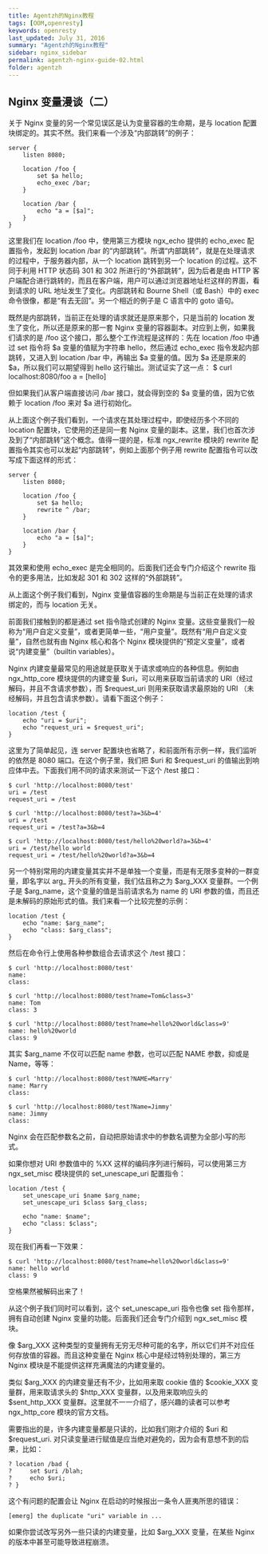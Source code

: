 ```yaml
---
title: Agentzh的Nginx教程
tags: [OOM,openresty]
keywords: openresty
last_updated: July 31, 2016
summary: "Agentzh的Nginx教程"
sidebar: nginx_sidebar
permalink: agentzh-nginx-guide-02.html
folder: agentzh
---
```


## Nginx 变量漫谈（二）

关于 Nginx 变量的另一个常见误区是认为变量容器的生命期，是与 location 配置块绑定的。其实不然。我们来看一个涉及“内部跳转”的例子：

    server {
        listen 8080;

        location /foo {
            set $a hello;
            echo_exec /bar;
        }

        location /bar {
            echo "a = [$a]";
        }
    }

这里我们在 location /foo 中，使用第三方模块 ngx_echo 提供的 echo_exec 配置指令，发起到 location /bar 的“内部跳转”。所谓“内部跳转”，就是在处理请求的过程中，于服务器内部，从一个 location 跳转到另一个 location 的过程。这不同于利用 HTTP 状态码 301 和 302 所进行的“外部跳转”，因为后者是由 HTTP 客户端配合进行跳转的，而且在客户端，用户可以通过浏览器地址栏这样的界面，看到请求的 URL 地址发生了变化。内部跳转和 Bourne Shell（或 Bash）中的 exec 命令很像，都是“有去无回”。另一个相近的例子是 C 语言中的 goto 语句。

既然是内部跳转，当前正在处理的请求就还是原来那个，只是当前的 location 发生了变化，所以还是原来的那一套 Nginx 变量的容器副本。对应到上例，如果我们请求的是 /foo 这个接口，那么整个工作流程是这样的：先在 location /foo 中通过 set 指令将 $a 变量的值赋为字符串 hello，然后通过 echo_exec 指令发起内部跳转，又进入到 location /bar 中，再输出 $a 变量的值。因为 $a 还是原来的 $a，所以我们可以期望得到 hello 这行输出。测试证实了这一点：
    $ curl localhost:8080/foo
    a = [hello]

但如果我们从客户端直接访问 /bar 接口，就会得到空的 $a 变量的值，因为它依赖于 location /foo 来对 $a 进行初始化。

从上面这个例子我们看到，一个请求在其处理过程中，即使经历多个不同的 location 配置块，它使用的还是同一套 Nginx 变量的副本。这里，我们也首次涉及到了“内部跳转”这个概念。值得一提的是，标准 ngx_rewrite 模块的 rewrite 配置指令其实也可以发起“内部跳转”，例如上面那个例子用 rewrite 配置指令可以改写成下面这样的形式：

    server {
        listen 8080;

        location /foo {
            set $a hello;
            rewrite ^ /bar;
        }

        location /bar {
            echo "a = [$a]";
        }
    }

其效果和使用 echo_exec 是完全相同的。后面我们还会专门介绍这个 rewrite 指令的更多用法，比如发起 301 和 302 这样的“外部跳转”。

从上面这个例子我们看到，Nginx 变量值容器的生命期是与当前正在处理的请求绑定的，而与 location 无关。

前面我们接触到的都是通过 set 指令隐式创建的 Nginx 变量。这些变量我们一般称为“用户自定义变量”，或者更简单一些，“用户变量”。既然有“用户自定义变量”，自然也就有由 Nginx 核心和各个 Nginx 模块提供的“预定义变量”，或者说“内建变量”（builtin variables）。

Nginx 内建变量最常见的用途就是获取关于请求或响应的各种信息。例如由 ngx_http_core 模块提供的内建变量 $uri，可以用来获取当前请求的 URI（经过解码，并且不含请求参数），而 $request_uri 则用来获取请求最原始的 URI （未经解码，并且包含请求参数）。请看下面这个例子：

    location /test {
        echo "uri = $uri";
        echo "request_uri = $request_uri";
    }

这里为了简单起见，连 server 配置块也省略了，和前面所有示例一样，我们监听的依然是 8080 端口。在这个例子里，我们把 $uri 和 $request_uri 的值输出到响应体中去。下面我们用不同的请求来测试一下这个 /test 接口：

    $ curl 'http://localhost:8080/test'
    uri = /test
    request_uri = /test

    $ curl 'http://localhost:8080/test?a=3&b=4'
    uri = /test
    request_uri = /test?a=3&b=4

    $ curl 'http://localhost:8080/test/hello%20world?a=3&b=4'
    uri = /test/hello world
    request_uri = /test/hello%20world?a=3&b=4

另一个特别常用的内建变量其实并不是单独一个变量，而是有无限多变种的一群变量，即名字以 arg_ 开头的所有变量，我们估且称之为 $arg_XXX 变量群。一个例子是 $arg_name，这个变量的值是当前请求名为 name 的 URI 参数的值，而且还是未解码的原始形式的值。我们来看一个比较完整的示例：

    location /test {
        echo "name: $arg_name";
        echo "class: $arg_class";
    }

然后在命令行上使用各种参数组合去请求这个 /test 接口：

    $ curl 'http://localhost:8080/test'
    name: 
    class: 

    $ curl 'http://localhost:8080/test?name=Tom&class=3'
    name: Tom
    class: 3

    $ curl 'http://localhost:8080/test?name=hello%20world&class=9'
    name: hello%20world
    class: 9

其实 $arg_name 不仅可以匹配 name 参数，也可以匹配 NAME 参数，抑或是 Name，等等：

    $ curl 'http://localhost:8080/test?NAME=Marry'
    name: Marry
    class: 

    $ curl 'http://localhost:8080/test?Name=Jimmy'
    name: Jimmy
    class: 

Nginx 会在匹配参数名之前，自动把原始请求中的参数名调整为全部小写的形式。

如果你想对 URI 参数值中的 %XX 这样的编码序列进行解码，可以使用第三方 ngx_set_misc 模块提供的 set_unescape_uri 配置指令：

    location /test {
        set_unescape_uri $name $arg_name;
        set_unescape_uri $class $arg_class;

        echo "name: $name";
        echo "class: $class";
    }

现在我们再看一下效果：

    $ curl 'http://localhost:8080/test?name=hello%20world&class=9'
    name: hello world
    class: 9

空格果然被解码出来了！

从这个例子我们同时可以看到，这个 set_unescape_uri 指令也像 set 指令那样，拥有自动创建 Nginx 变量的功能。后面我们还会专门介绍到 ngx_set_misc 模块。

像 $arg_XXX 这种类型的变量拥有无穷无尽种可能的名字，所以它们并不对应任何存放值的容器。而且这种变量在 Nginx 核心中是经过特别处理的，第三方 Nginx 模块是不能提供这样充满魔法的内建变量的。

类似 $arg_XXX 的内建变量还有不少，比如用来取 cookie 值的 $cookie_XXX 变量群，用来取请求头的 $http_XXX 变量群，以及用来取响应头的 $sent_http_XXX 变量群。这里就不一一介绍了，感兴趣的读者可以参考 ngx_http_core 模块的官方文档。

需要指出的是，许多内建变量都是只读的，比如我们刚才介绍的 $uri 和 $request_uri. 对只读变量进行赋值是应当绝对避免的，因为会有意想不到的后果，比如：

    ? location /bad {
    ?     set $uri /blah;
    ?     echo $uri;
    ? }

这个有问题的配置会让 Nginx 在启动的时候报出一条令人匪夷所思的错误：

    [emerg] the duplicate "uri" variable in ...

如果你尝试改写另外一些只读的内建变量，比如 $arg_XXX 变量，在某些 Nginx 的版本中甚至可能导致进程崩溃。
